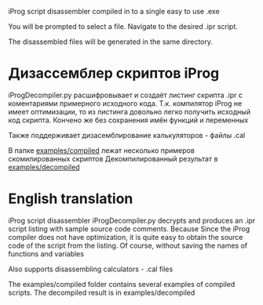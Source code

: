 iProg script disassembler compiled in to a single easy to use .exe

You will be prompted to select a file. Navigate to the desired .ipr script.

The disassembled files will be generated in the same directory.

# Дизассемблер скриптов iProg

iProgDecompiler.py расшифровывает и создаёт листинг скрипта .ipr с коментариями примерного исходного кода. Т.к. компилятор iProg не имеет оптимизации, то из листинга довольно легко получить исходный код скрипта. Кончено же без сохранения имён функций и переменных

Также поддерживает дизасемблирование калькуляторов - файлы .cal

В папке [examples/сompiled](examples/сompiled) лежат несколько примеров скомилированных скриптов
Декомпилированный результат в [examples/decompiled](examples/decompiled)


# English translation


iProg script disassembler
iProgDecompiler.py decrypts and produces an .ipr script listing with sample source code comments. Because Since the iProg compiler does not have optimization, it is quite easy to obtain the source code of the script from the listing. Of course, without saving the names of functions and variables

Also supports disassembling calculators - .cal files

The examples/compiled folder contains several examples of compiled scripts. The decompiled result is in examples/decompiled

